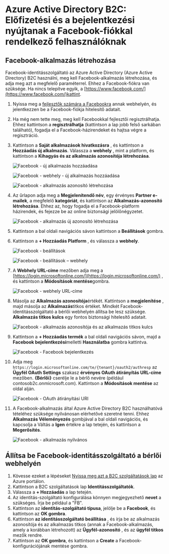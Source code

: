 <properties
    pageTitle="Azure Active Directory B2C: Facebook konfigurációs |} Microsoft Azure"
    description="Facebook-fiókkal az alkalmazás, amely az Azure Active Directory B2C által biztosított fogyasztói előfizetési és a bejelentkezési nyújtani."
    services="active-directory-b2c"
    documentationCenter=""
    authors="swkrish"
    manager="mbaldwin"
    editor="bryanla"/>

<tags
    ms.service="active-directory-b2c"
    ms.workload="identity"
    ms.tgt_pltfrm="na"
    ms.devlang="na"
    ms.topic="article"
    ms.date="07/24/2016"
    ms.author="swkrish"/>

# <a name="azure-active-directory-b2c-provide-sign-up-and-sign-in-to-consumers-with-facebook-accounts"></a>Azure Active Directory B2C: Előfizetési és a bejelentkezési nyújtanak a Facebook-fiókkal rendelkező felhasználóknak

## <a name="create-a-facebook-application"></a>Facebook-alkalmazás létrehozása

Facebook-identitásszolgáltató az Azure Active Directory (Azure Active Directory) B2C használni, meg kell Facebook-alkalmazás létrehozása, és adja meg azt a megfelelő paraméterrel. Ehhez a Facebook-fiókra van szüksége. Ha nincs telepítve egyik, a [https://www.facebook.com/](https://www.facebook.com/)kattint.

1. Nyissa meg a [fejlesztők számára a Facebookra](https://developers.facebook.com/) annak webhelyén, és jelentkezzen be a Facebook-fiókja hitelesítő adatait.
2. Ha még nem tette meg, meg kell Facebookkal fejlesztői regisztrálhatja. Ehhez kattintson a **regisztrálhatja** (kattintson a lap jobb felső sarkában található), fogadja el a Facebook-házirendeket és hajtsa végre a regisztráció.
3. Kattintson a **Saját alkalmazások hivatkozásra** , és kattintson a **Hozzáadás új alkalmazás**. Válassza a **webhely** , mint a platform, és kattintson a **Kihagyás és az alkalmazás azonosítója létrehozása**.

    ![Facebook - új alkalmazás hozzáadása](./media/active-directory-b2c-setup-fb-app/fb-add-new-app.png)

    ![Facebook - webhely - új alkalmazás hozzáadása](./media/active-directory-b2c-setup-fb-app/fb-add-new-app-website.png)

    ![Facebook - alkalmazás azonosító létrehozása](./media/active-directory-b2c-setup-fb-app/fb-new-app-skip.png)

4. Az űrlapon adja meg a **Megjelenítendő név**, egy érvényes **Partner e-mailek**, a megfelelő **kategóriát**, és kattintson az **Alkalmazás-azonosító létrehozása**. Ehhez az, hogy fogadja el a Facebook-platform házirendek, és fejezze be az online biztonsági jelölőnégyzetet.

    ![Facebook - alkalmazás új azonosító létrehozása](./media/active-directory-b2c-setup-fb-app/fb-create-app-id.png)

5. Kattintson a bal oldali navigációs sávon kattintson a **Beállítások** gombra.
6. Kattintson a **+ Hozzáadás Platform** , és válassza a **webhely**.

    ![Facebook - beállítások](./media/active-directory-b2c-setup-fb-app/fb-settings.png)

    ![Facebook - beállítások – webhely](./media/active-directory-b2c-setup-fb-app/fb-website.png)

7. A **Webhely URL-címe** mezőben adja meg a [https://login.microsoftonline.com/](https://login.microsoftonline.com/) , és kattintson a **Módosítások mentése**gombra.

    ![Facebook - webhely URL-címe](./media/active-directory-b2c-setup-fb-app/fb-site-url.png)

8. Másolja az **Alkalmazás azonosítója**értékét. Kattintson a **megjelenítése** , majd másolja az **Alkalmazás**titkos értéket. Mindkét Facebook-identitásszolgáltató a bérlői webhelyén állítsa be lesz szüksége. **Alkalmazás titkos kulcs** egy fontos biztonsági hitelesítő adatait.

    ![Facebook - alkalmazás azonosítója és az alkalmazás titkos kulcs](./media/active-directory-b2c-setup-fb-app/fb-app-id-app-secret.png)

9. Kattintson a **+ Hozzáadás termék** a bal oldali navigációs sávon, majd a **Facebook bejelentkezési**melletti **Használatba** gombra kattintva.

    ![Facebook - Facebook bejelentkezés](./media/active-directory-b2c-setup-fb-app/fb-login.png)

10. Adja meg `https://login.microsoftonline.com/te/{tenant}/oauth2/authresp` az **Ügyfél OAuth Settings** szakasz **érvényes OAuth átirányítás URL-címe** mezőben. **{Bérlői}** cserélje le a bérlő nevére (például contosob2c.onmicrosoft.com). Kattintson a **Módosítások mentése** az oldal alján.

    ![Facebook - OAuth átirányítási URI](./media/active-directory-b2c-setup-fb-app/fb-oauth-redirect-uri.png)

11. A Facebook-alkalmazás által Azure Active Directory B2C használhatóvá tételéhez szüksége nyilvánosan elérhetővé szeretné tenni. Ehhez **Alkalmazás Véleményezés** gombjával a bal oldali navigációs, és kapcsolja a Váltás a **Igen** értékre a lap tetején, és kattintson a **Megerősítés**.

    ![Facebook - alkalmazás nyilvános](./media/active-directory-b2c-setup-fb-app/fb-app-public.png)

## <a name="configure-facebook-as-an-identity-provider-in-your-tenant"></a>Állítsa be Facebook-identitásszolgáltató a bérlői webhelyén

1. Kövesse ezeket a lépéseket [Nyissa meg azt a B2C szolgáltatások lap](active-directory-b2c-app-registration.md#navigate-to-the-b2c-features-blade) az Azure portálon.
2. Kattintson a B2C szolgáltatások lap **Identitásszolgáltatók**.
3. Válassza a **+ Hozzáadás** a lap tetején.
4. Az identitás-szolgáltató konfigurálása könnyen megjegyezhető **nevet** a szükséges. Írja be például a "FB".
5. Kattintson az **identitás-szolgáltató típusa**, jelölje be a **Facebook**, és kattintson az **OK gombra**.
6. Kattintson **az identitásszolgáltató beállítása** , és írja be az alkalmazás azonosítója és az alkalmazás titkos (annak a Facebook-alkalmazás, amely a korábban létrehozott) az **Ügyfél-azonosító** , és az **ügyfél titkos** mezők rendre.
7. Kattintson az **OK gombra**, és kattintson a **Create** a Facebook-konfigurációjának mentése gombra.
